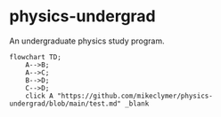 # physics-undergrad
An undergraduate physics study program.

```mermaid
flowchart TD;
    A-->B;
    A-->C;
    B-->D;
    C-->D;
    click A "https://github.com/mikeclymer/physics-undergrad/blob/main/test.md" _blank
```
